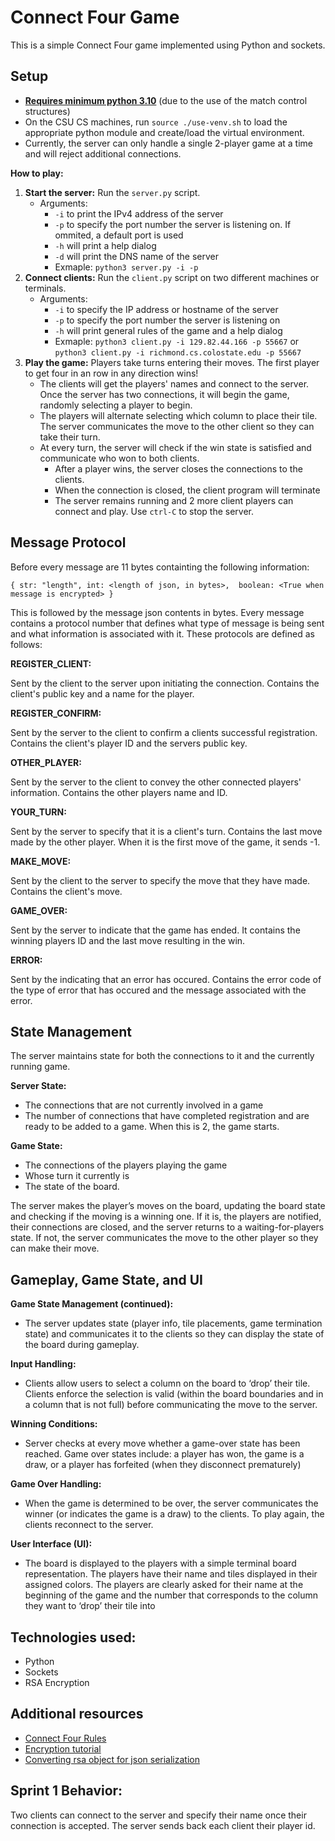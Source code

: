 # Connect Four Game

This is a simple Connect Four game implemented using Python and sockets.

## Setup
- <ins>**Requires minimum python 3.10**</ins> (due to the use of the match control structures)
- On the CSU CS machines, run `source ./use-venv.sh` to load the appropriate python module and create/load the virtual environment.
- Currently, the server can only handle a single 2-player game at a time and will reject additional connections.

**How to play:**
1. **Start the server:** Run the `server.py` script.
   - Arguments:
       - `-i` to print the IPv4 address of the server
       - `-p` to specify the port number the server is listening on. If ommited, a default port is  used
       - `-h` will print a help dialog
       - `-d` will print the DNS name of the server
       - Exmaple: `python3 server.py -i -p`
3. **Connect clients:** Run the `client.py` script on two different machines or terminals.
   - Arguments:
       - `-i` to specify the IP address or hostname of the server
       - `-p` to specify the port number the server is listening on
       - `-h` will print general rules of the game and a help dialog
       - Exmaple: `python3 client.py -i 129.82.44.166 -p 55667` or `python3 client.py -i richmond.cs.colostate.edu -p 55667`
5. **Play the game:** Players take turns entering their moves. The first player to get four in an row in any direction wins! 
   - The clients will get the players' names and connect to the server. Once the server has two connections, it will begin the game, randomly selecting a player to begin.
   - The players will alternate selecting which column to place their tile. The server communicates the move to the other client so they can take their turn.
   - At every turn, the server will check if the win state is satisfied and communicate who won to both clients. 
      - After a player wins, the server closes the connections to the clients.
      - When the connection is closed, the client program will terminate
      - The server remains running and 2 more client players can connect and play. Use `ctrl-C` to stop the server.
    
## Message Protocol
Before every message are 11 bytes containting the following information: 

`{
   str: "length",
   int: <length of json, in bytes>, 
   boolean: <True when message is encrypted>
}`

This is followed by the message json contents in bytes. Every message contains a protocol number that defines what type of message is being sent and what information is associated with it. These protocols are defined as follows:

**REGISTER_CLIENT:**

Sent by the client to the server upon initiating the connection. Contains the client's public key and a name for the player. 

**REGISTER_CONFIRM:**

Sent by the server to the client to confirm a clients successful registration. Contains the client's player ID and the servers public key.

**OTHER_PLAYER:**

Sent by the server to the client to convey the other connected players' information. Contains the other players name and ID.

**YOUR_TURN:**

Sent by the server to specify that it is a client's turn. Contains the last move made by the other player. When it is the first move of the game, it sends -1.

**MAKE_MOVE:**

Sent by the client to the server to specify the move that they have made. Contains the client's move.

**GAME_OVER:**

Sent by the server to indicate that the game has ended. It contains the winning players ID and the last move resulting in the win.

**ERROR:** 

Sent by the indicating that an error has occured. Contains the error code of the type of error that has occured and the message associated with the error.


## State Management
The server maintains state for both the connections to it and the currently running game.

**Server State:**
* The connections that are not currently involved in a game
* The number of connections that have completed registration and are ready to be added to a game. When this is 2, the game starts.

**Game State:**
* The connections of the players playing the game
* Whose turn it currently is
* The state of the board.
 
The server makes the player’s moves on the board, updating the board state and checking if the moving is a winning one. If it is, the players are notified, their connections are closed, and the server returns to a waiting-for-players state. If not, the server communicates the move to the other player so they can make their move.


## Gameplay, Game State, and UI

**Game State Management (continued):**
* The server updates state (player info, tile placements, game termination state) and communicates it to the clients so they can display the state of the board during gameplay.

**Input Handling:**
* Clients allow users to select a column on the board to ‘drop’ their tile. Clients enforce the selection is valid (within the board boundaries and in a column that is not full) before communicating the move to the server.

**Winning Conditions:**
* Server checks at every move whether a game-over state has been reached. Game over states include: a player has won, the game is a draw, or a player has forfeited (when they disconnect prematurely)

**Game Over Handling:**
* When the game is determined to be over, the server communicates the winner (or indicates the game is a draw) to the clients. To play again, the clients reconnect to the server.

**User Interface (UI):**
* The board is displayed to the players with a simple terminal board representation. The players have their name and tiles displayed in their assigned colors. The players are clearly asked for their name at the beginning of the game and the number that corresponds to the column they want to ‘drop’ their tile into

## Technologies used:
* Python
* Sockets
* RSA Encryption

## Additional resources
* [Connect Four Rules](https://en.wikipedia.org/wiki/Connect_Four)
* [Encryption tutorial](https://www.geeksforgeeks.org/how-to-encrypt-and-decrypt-strings-in-python/)
* [Converting rsa object for json serialization](https://stuvel.eu/python-rsa-doc/reference.html#functions)

## Sprint 1 Behavior:
Two clients can connect to the server and specify their name once their connection is accepted. The server sends back each client their player id.


